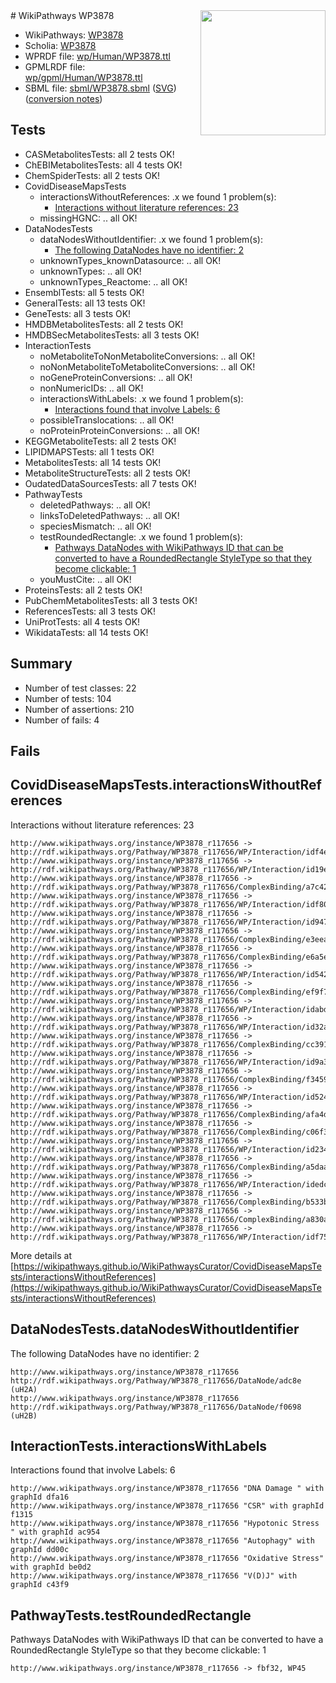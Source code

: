 <img style="float: right; width: 200px" src="../logo.png" />
# WikiPathways WP3878

* WikiPathways: [WP3878](https://identifiers.org/wikipathways:WP3878)
* Scholia: [WP3878](https://scholia.toolforge.org/wikipathways/WP3878)
* WPRDF file: [wp/Human/WP3878.ttl](../wp/Human/WP3878.ttl)
* GPMLRDF file: [wp/gpml/Human/WP3878.ttl](../wp/gpml/Human/WP3878.ttl)
* SBML file: [sbml/WP3878.sbml](../sbml/WP3878.sbml) ([SVG](../sbml/WP3878.svg)) ([conversion notes](../sbml/WP3878.txt))

## Tests
* CASMetabolitesTests: all 2 tests OK!
* ChEBIMetabolitesTests: all 4 tests OK!
* ChemSpiderTests: all 2 tests OK!
* CovidDiseaseMapsTests
    * interactionsWithoutReferences: .x we found 1 problem(s):
        * [Interactions without literature references: 23](#9701cd03)
    * missingHGNC: .. all OK!
* DataNodesTests
    * dataNodesWithoutIdentifier: .x we found 1 problem(s):
        * [The following DataNodes have no identifier: 2](#d2d32fa1)
    * unknownTypes_knownDatasource: .. all OK!
    * unknownTypes: .. all OK!
    * unknownTypes_Reactome: .. all OK!
* EnsemblTests: all 5 tests OK!
* GeneralTests: all 13 tests OK!
* GeneTests: all 3 tests OK!
* HMDBMetabolitesTests: all 2 tests OK!
* HMDBSecMetabolitesTests: all 3 tests OK!
* InteractionTests
    * noMetaboliteToNonMetaboliteConversions: .. all OK!
    * noNonMetaboliteToMetaboliteConversions: .. all OK!
    * noGeneProteinConversions: .. all OK!
    * nonNumericIDs: .. all OK!
    * interactionsWithLabels: .x we found 1 problem(s):
        * [Interactions found that involve Labels: 6](#630d267d)
    * possibleTranslocations: .. all OK!
    * noProteinProteinConversions: .. all OK!
* KEGGMetaboliteTests: all 2 tests OK!
* LIPIDMAPSTests: all 1 tests OK!
* MetabolitesTests: all 14 tests OK!
* MetaboliteStructureTests: all 2 tests OK!
* OudatedDataSourcesTests: all 7 tests OK!
* PathwayTests
    * deletedPathways: .. all OK!
    * linksToDeletedPathways: .. all OK!
    * speciesMismatch: .. all OK!
    * testRoundedRectangle: .x we found 1 problem(s):
        * [Pathways DataNodes with WikiPathways ID that can be converted to have a RoundedRectangle StyleType so that they become clickable: 1](#9fbad3cb)
    * youMustCite: .. all OK!
* ProteinsTests: all 2 tests OK!
* PubChemMetabolitesTests: all 3 tests OK!
* ReferencesTests: all 3 tests OK!
* UniProtTests: all 4 tests OK!
* WikidataTests: all 14 tests OK!


## Summary

* Number of test classes: 22
* Number of tests: 104
* Number of assertions: 210
* Number of fails: 4

## Fails

<a name="9701cd03" />

## CovidDiseaseMapsTests.interactionsWithoutReferences

Interactions without literature references: 23
```
http://www.wikipathways.org/instance/WP3878_r117656 -> http://rdf.wikipathways.org/Pathway/WP3878_r117656/WP/Interaction/idf4e33a2
http://www.wikipathways.org/instance/WP3878_r117656 -> http://rdf.wikipathways.org/Pathway/WP3878_r117656/WP/Interaction/id19ec595b
http://www.wikipathways.org/instance/WP3878_r117656 -> http://rdf.wikipathways.org/Pathway/WP3878_r117656/ComplexBinding/a7c42
http://www.wikipathways.org/instance/WP3878_r117656 -> http://rdf.wikipathways.org/Pathway/WP3878_r117656/WP/Interaction/idf805bd47
http://www.wikipathways.org/instance/WP3878_r117656 -> http://rdf.wikipathways.org/Pathway/WP3878_r117656/WP/Interaction/id947a8911
http://www.wikipathways.org/instance/WP3878_r117656 -> http://rdf.wikipathways.org/Pathway/WP3878_r117656/ComplexBinding/e3eea
http://www.wikipathways.org/instance/WP3878_r117656 -> http://rdf.wikipathways.org/Pathway/WP3878_r117656/ComplexBinding/e6a5e
http://www.wikipathways.org/instance/WP3878_r117656 -> http://rdf.wikipathways.org/Pathway/WP3878_r117656/WP/Interaction/id5422d39
http://www.wikipathways.org/instance/WP3878_r117656 -> http://rdf.wikipathways.org/Pathway/WP3878_r117656/ComplexBinding/ef9f7
http://www.wikipathways.org/instance/WP3878_r117656 -> http://rdf.wikipathways.org/Pathway/WP3878_r117656/WP/Interaction/idabd63ae4
http://www.wikipathways.org/instance/WP3878_r117656 -> http://rdf.wikipathways.org/Pathway/WP3878_r117656/WP/Interaction/id32a7c49b
http://www.wikipathways.org/instance/WP3878_r117656 -> http://rdf.wikipathways.org/Pathway/WP3878_r117656/ComplexBinding/cc391
http://www.wikipathways.org/instance/WP3878_r117656 -> http://rdf.wikipathways.org/Pathway/WP3878_r117656/WP/Interaction/id9a32ba78
http://www.wikipathways.org/instance/WP3878_r117656 -> http://rdf.wikipathways.org/Pathway/WP3878_r117656/ComplexBinding/f3459
http://www.wikipathways.org/instance/WP3878_r117656 -> http://rdf.wikipathways.org/Pathway/WP3878_r117656/WP/Interaction/id524c20f2
http://www.wikipathways.org/instance/WP3878_r117656 -> http://rdf.wikipathways.org/Pathway/WP3878_r117656/ComplexBinding/afa4d
http://www.wikipathways.org/instance/WP3878_r117656 -> http://rdf.wikipathways.org/Pathway/WP3878_r117656/ComplexBinding/c06f3
http://www.wikipathways.org/instance/WP3878_r117656 -> http://rdf.wikipathways.org/Pathway/WP3878_r117656/WP/Interaction/id23488378
http://www.wikipathways.org/instance/WP3878_r117656 -> http://rdf.wikipathways.org/Pathway/WP3878_r117656/ComplexBinding/a5daa
http://www.wikipathways.org/instance/WP3878_r117656 -> http://rdf.wikipathways.org/Pathway/WP3878_r117656/WP/Interaction/idedc47da
http://www.wikipathways.org/instance/WP3878_r117656 -> http://rdf.wikipathways.org/Pathway/WP3878_r117656/ComplexBinding/b533b
http://www.wikipathways.org/instance/WP3878_r117656 -> http://rdf.wikipathways.org/Pathway/WP3878_r117656/ComplexBinding/a830a
http://www.wikipathways.org/instance/WP3878_r117656 -> http://rdf.wikipathways.org/Pathway/WP3878_r117656/WP/Interaction/idf7561548
```

More details at [https://wikipathways.github.io/WikiPathwaysCurator/CovidDiseaseMapsTests/interactionsWithoutReferences](https://wikipathways.github.io/WikiPathwaysCurator/CovidDiseaseMapsTests/interactionsWithoutReferences)

<a name="d2d32fa1" />

## DataNodesTests.dataNodesWithoutIdentifier

The following DataNodes have no identifier: 2
```
http://www.wikipathways.org/instance/WP3878_r117656 http://rdf.wikipathways.org/Pathway/WP3878_r117656/DataNode/adc8e (uH2A)
http://www.wikipathways.org/instance/WP3878_r117656 http://rdf.wikipathways.org/Pathway/WP3878_r117656/DataNode/f0698 (uH2B)
```

<a name="630d267d" />

## InteractionTests.interactionsWithLabels

Interactions found that involve Labels: 6
```
http://www.wikipathways.org/instance/WP3878_r117656 "DNA Damage " with graphId dfa16
http://www.wikipathways.org/instance/WP3878_r117656 "CSR" with graphId f1315
http://www.wikipathways.org/instance/WP3878_r117656 "Hypotonic Stress " with graphId ac954
http://www.wikipathways.org/instance/WP3878_r117656 "Autophagy" with graphId dd00c
http://www.wikipathways.org/instance/WP3878_r117656 "Oxidative Stress" with graphId be0d2
http://www.wikipathways.org/instance/WP3878_r117656 "V(D)J" with graphId c43f9
```

<a name="9fbad3cb" />

## PathwayTests.testRoundedRectangle

Pathways DataNodes with WikiPathways ID that can be converted to have a RoundedRectangle StyleType so that they become clickable: 1
```
http://www.wikipathways.org/instance/WP3878_r117656 -> fbf32, WP45
 ```

